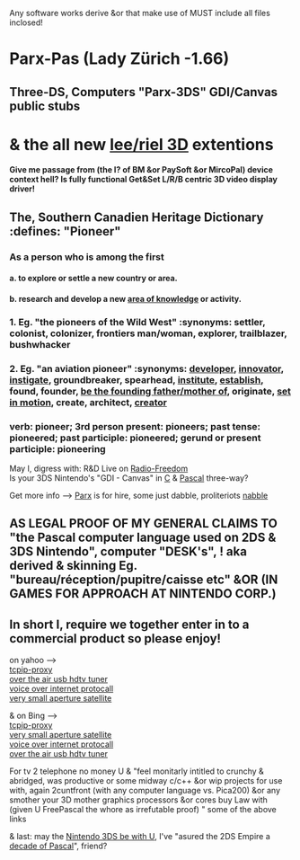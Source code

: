 Any software works derive &or that make use of MUST include all files inclosed!  

# Parx-Pas (Lady Zürich -1.66)  
## Three-DS, Computers "Parx-3DS" GDI/Canvas public stubs  
# & the all new [lee/riel 3D](mailto:pascal3ds@yahoo.com) extentions   
#### Give me passage from (the I? of BM &or PaySoft &or MircoPal) device context hell? Is fully functional Get&Set L/R/B centric 3D video display driver! 
 
## The, Southern Canadien Heritage Dictionary :defines: "Pioneer"  
### As a person who is among the first  
#### a. to explore or settle a new country or area.  
#### b. research and develop a new [area of knowledge](http://www.fpc-n3ds.ca) or activity.  
### 1.  Eg. "the pioneers of the Wild West" :synonyms:	settler, colonist, colonizer, frontiers man/woman, explorer, trailblazer, bushwhacker  
### 2.  Eg. "an aviation pioneer" :synonyms:	[developer](http://fpc-n3ds.ca/regime), [innovator](http://fpc-n3ds.ca/parx), [instigate](http://facebook.fpc-n3ds.ca/), groundbreaker, spearhead, [institute](http://fpc-n3ds.org/), [establish](http://fpc-n3ds.com/), found, founder, [be the founding father/mother of](http://parx-gdi.fpc-n3ds.ca/), originate, [set in motion](http://twitter.fpc-n3ds.ca/), create, architect, [creator](http://fpc-n3ds.net/)   
### verb: pioneer; 3rd person present: pioneers; past tense: pioneered; past participle: pioneered; gerund or present participle: pioneering  
  
May I,  digress with: R&D Live on [Radio-Freedom](https://github.com/Three-DS/Radio-Freedom)  
Is your 3DS Nintendo's "GDI - Canvas" in [C](https://github.com/smealum) & [Pascal](https://github.com/kennyd-lee/ctru-pas) three-way?   

Get more info --> [Parx](https://www.facebook.com/BonBonPhD/) is for hire, some just dabble, proliteriots  [nabble](http://free-pascal-lazarus.989080.n3.nabble.com/Three-DS-Parx-GDI-it-s-big-enuff-for-a-quot-shoebox-quot-fits-more-in-quot-cupboard-quot-tc4047731.html)
 
## AS LEGAL PROOF OF MY GENERAL CLAIMS TO "the Pascal computer language used on 2DS & 3DS Nintendo", computer "DESK's", ! aka derived & skinning Eg. "bureau/réception/pupitre/caisse etc" &OR (IN GAMES FOR APPROACH AT NINTENDO CORP.) 
## In short I, require we together enter in to a commercial product so please enjoy!    

on yahoo -->  
[tcpip-proxy](https://ca.search.yahoo.com/search;_ylt=A0LEV2NMYKhUEg0AvuzrFAx.;_ylc=X1MDMjExNDcyMTAwMwRfcgMyBGZyA3lmcC10LTcxNQRncHJpZANtSW9qNGMwcVJyeUtVWUNyOEtWbEpBBG5fcnNsdAMwBG5fc3VnZwMxBG9yaWdpbgNjYS5zZWFyY2gueWFob28uY29tBHBvcwMwBHBxc3RyAwRwcXN0cmwDBHFzdHJsAzExBHF1ZXJ5A3RjcGlwIHByb3h5BHRfc3RtcAMxNDIwMzIwODcy?p=tcpip+proxy&fr2=sb-top-ca.search&fr=yfp-t-715&fp=1)  
[over the air usb hdtv tuner](https://ca.search.yahoo.com/search;_ylt=AwrBTvtnYKhU25AAigjrFAx.;_ylc=X1MDMjExNDcyMTAwMwRfcgMyBGZyA3lmcC10LTcxNQRncHJpZANXRHNfNWRrZVE2R2F6eEVpNk9TMjFBBG5fcnNsdAMwBG5fc3VnZwMxBG9yaWdpbgNjYS5zZWFyY2gueWFob28uY29tBHBvcwMwBHBxc3RyAwRwcXN0cmwDBHFzdHJsAzE0BHF1ZXJ5A3VzYiBoZHR2IHR1bmVyBHRfc3RtcAMxNDIwMzIwODk3?p=usb+hdtv+tuner&fr2=sb-top-ca.search&fr=yfp-t-715&fp=1)  
[voice over internet protocall](https://ca.search.yahoo.com/search;_ylt=AgF5dN_zXFHktO3MQZqz9mIt17V_?p=voip&toggle=1&cop=mss&ei=UTF-8&fr=yfp-t-715&fp=1)  
[very small aperture satellite](https://ca.search.yahoo.com/search;_ylt=AgF5dN_zXFHktO3MQZqz9mIt17V_?p=vsat&toggle=1&cop=mss&ei=UTF-8&fr=yfp-t-715&fp=1)  
  
& on Bing -->  
[tcpip-proxy](https://www.bing.ca/search?q=proxy+software)  
[very small aperture satellite](https://www.bing.ca/search?q=vsat)  
[voice over internet protocall](https://www.bing.ca/search?q=voip)  
[over the air usb hdtv tuner](https://www.google.ca/search?q=usb+hdtv+tuners)  

For tv 2 telephone no money U & 
"feel monitarly intitled to crunchy & abridged, 
was productive or some midway c/c++ &or wip projects for use with, again 2cuntfront (with any computer language vs. Pica200) &or any smother your 3D mother graphics processors &or cores buy Law with (given U FreePascal the whore as irrefutable proof) " some of the above links 
  
& last: may the [Nintendo 3DS be with U](https://www.nintendo.com/en_CA/3ds/), 
I've "asured the 2DS Empire a [decade of Pascal](http://fpc-n3ds.ca/freepascal)", friend?
